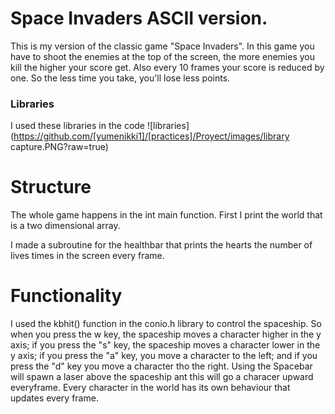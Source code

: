 # Space Invaders ASCII version.
This is my version of the classic game "Space Invaders". In this game you have to shoot the enemies at the top of the screen, the more enemies you kill the higher your score get. Also every 10 frames your score is reduced by one. So the less time you take, you'll lose less points.

### Libraries
I used these libraries in the code
![libraries](https://github.com/[yumenikki1]/[practices]/Proyect/images/library capture.PNG?raw=true)

# Structure
The whole game happens in the int main function.
First I print the world that is a two dimensional array.

I made a subroutine for the healthbar that prints the hearts the number of lives times in the screen every frame.

# Functionality
I used the kbhit() function in the conio.h library to control the spaceship. So when you press the w key, the spaceship moves a character higher in the y axis; if you press the "s" key, the spaceship moves a character lower in the y axis; if you press the "a" key, you move a character to the left; and if you press the "d" key you move a character tho the right.
Using the Spacebar will spawn a laser above the spaceship ant this will go a characer upward everyframe.
Every character in the world has its own behaviour that updates every frame.
